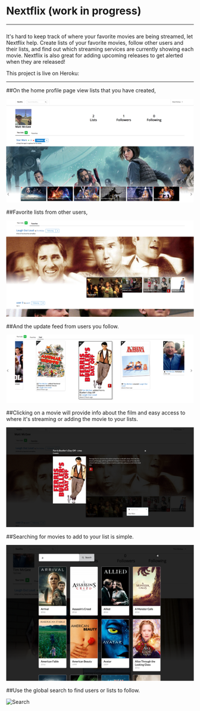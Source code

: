 # Nextflix (work in progress)
___
### 
It's hard to keep track of where your favorite movies are being streamed, let Nextflix help. Create lists of your favorite movies, follow other users and their lists, and find out which streaming services are currently showing each movie. Nextflix is also great for adding upcoming releases to get alerted when they are released!  

This project is live on Heroku: 
___
##On the home profile page view lists that you have created, 

![Homepage View](readme-assets/profile.png)


##Favorite lists from other users, 

![Favorite lists](readme-assets/favorite_lists.png)


##And the update feed from users you follow.

![Update Feed](readme-assets/feed.png)


##Clicking on a movie will provide info about the film and easy access to where it's streaming or adding the movie to your lists.

![Movie show](readme-assets/movie_show.png)


##Searching for movies to add to your list is simple.

![Movie search](readme-assets/movie_search.png)


##Use the global search to find users or lists to follow.

![Search](readme-assets/)
     
